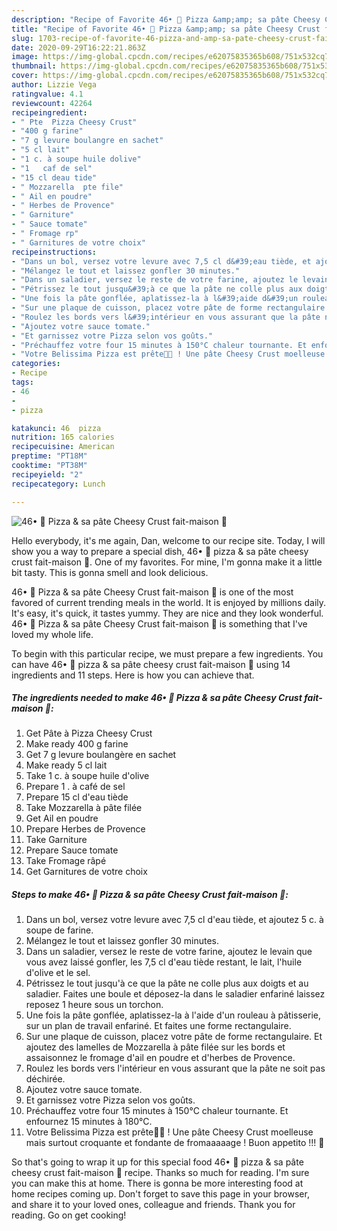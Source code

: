 ```yaml
---
description: "Recipe of Favorite 46• 🍕 Pizza &amp;amp; sa pâte Cheesy Crust fait-maison 🧀"
title: "Recipe of Favorite 46• 🍕 Pizza &amp;amp; sa pâte Cheesy Crust fait-maison 🧀"
slug: 1703-recipe-of-favorite-46-pizza-and-amp-sa-pate-cheesy-crust-fait-maison
date: 2020-09-29T16:22:21.863Z
image: https://img-global.cpcdn.com/recipes/e62075835365b608/751x532cq70/46•-🍕-pizza-sa-pate-cheesy-crust-fait-maison-🧀-photo-principale-de-la-recette.jpg
thumbnail: https://img-global.cpcdn.com/recipes/e62075835365b608/751x532cq70/46•-🍕-pizza-sa-pate-cheesy-crust-fait-maison-🧀-photo-principale-de-la-recette.jpg
cover: https://img-global.cpcdn.com/recipes/e62075835365b608/751x532cq70/46•-🍕-pizza-sa-pate-cheesy-crust-fait-maison-🧀-photo-principale-de-la-recette.jpg
author: Lizzie Vega
ratingvalue: 4.1
reviewcount: 42264
recipeingredient:
- " Pte  Pizza Cheesy Crust"
- "400 g farine"
- "7 g levure boulangre en sachet"
- "5 cl lait"
- "1 c. à soupe huile dolive"
- "1   caf de sel"
- "15 cl deau tide"
- " Mozzarella  pte file"
- " Ail en poudre"
- " Herbes de Provence"
- " Garniture"
- " Sauce tomate"
- " Fromage rp"
- " Garnitures de votre choix"
recipeinstructions:
- "Dans un bol, versez votre levure avec 7,5 cl d&#39;eau tiède, et ajoutez 5 c. à soupe de farine."
- "Mélangez le tout et laissez gonfler 30 minutes."
- "Dans un saladier, versez le reste de votre farine, ajoutez le levain que vous avez laissé gonfler, les 7,5 cl d&#39;eau tiède restant, le lait, l&#39;huile d&#39;olive et le sel."
- "Pétrissez le tout jusqu&#39;à ce que la pâte ne colle plus aux doigts et au saladier. Faites une boule et déposez-la dans le saladier enfariné laissez reposez 1 heure sous un torchon."
- "Une fois la pâte gonflée, aplatissez-la à l&#39;aide d&#39;un rouleau à pâtisserie, sur un plan de travail enfariné. Et faites une forme rectangulaire."
- "Sur une plaque de cuisson, placez votre pâte de forme rectangulaire. Et ajoutez des lamelles de Mozzarella à pâte filée sur les bords et assaisonnez le fromage d&#39;ail en poudre et d&#39;herbes de Provence."
- "Roulez les bords vers l&#39;intérieur en vous assurant que la pâte ne soit pas déchirée."
- "Ajoutez votre sauce tomate."
- "Et garnissez votre Pizza selon vos goûts."
- "Préchauffez votre four 15 minutes à 150°C chaleur tournante. Et enfournez 15 minutes à 180°C."
- "Votre Belissima Pizza est prête👌🏽 ! Une pâte Cheesy Crust moelleuse mais surtout croquante et fondante de fromaaaaage ! Buon appetito !!! 🍕"
categories:
- Recipe
tags:
- 46
- 
- pizza

katakunci: 46  pizza 
nutrition: 165 calories
recipecuisine: American
preptime: "PT18M"
cooktime: "PT38M"
recipeyield: "2"
recipecategory: Lunch

---
```



![46• 🍕 Pizza &amp; sa pâte Cheesy Crust fait-maison 🧀](https://img-global.cpcdn.com/recipes/e62075835365b608/751x532cq70/46•-🍕-pizza-sa-pate-cheesy-crust-fait-maison-🧀-photo-principale-de-la-recette.jpg)

Hello everybody, it's me again, Dan, welcome to our recipe site. Today, I will show you a way to prepare a special dish, 46• 🍕 pizza &amp; sa pâte cheesy crust fait-maison 🧀. One of my favorites. For mine, I'm gonna make it a little bit tasty. This is gonna smell and look delicious.



46• 🍕 Pizza &amp; sa pâte Cheesy Crust fait-maison 🧀 is one of the most favored of current trending meals in the world. It is enjoyed by millions daily. It's easy, it's quick, it tastes yummy. They are nice and they look wonderful. 46• 🍕 Pizza &amp; sa pâte Cheesy Crust fait-maison 🧀 is something that I've loved my whole life.


To begin with this particular recipe, we must prepare a few ingredients. You can have 46• 🍕 pizza &amp; sa pâte cheesy crust fait-maison 🧀 using 14 ingredients and 11 steps. Here is how you can achieve that.

<!--inarticleads1-->

##### The ingredients needed to make 46• 🍕 Pizza &amp; sa pâte Cheesy Crust fait-maison 🧀:

1. Get  Pâte à Pizza Cheesy Crust
1. Make ready 400 g farine
1. Get 7 g levure boulangère en sachet
1. Make ready 5 cl lait
1. Take 1 c. à soupe huile d&#39;olive
1. Prepare 1 . à café de sel
1. Prepare 15 cl d&#39;eau tiède
1. Take  Mozzarella à pâte filée
1. Get  Ail en poudre
1. Prepare  Herbes de Provence
1. Take  Garniture
1. Prepare  Sauce tomate
1. Take  Fromage râpé
1. Get  Garnitures de votre choix




<!--inarticleads2-->

##### Steps to make 46• 🍕 Pizza &amp; sa pâte Cheesy Crust fait-maison 🧀:

1. Dans un bol, versez votre levure avec 7,5 cl d&#39;eau tiède, et ajoutez 5 c. à soupe de farine.
1. Mélangez le tout et laissez gonfler 30 minutes.
1. Dans un saladier, versez le reste de votre farine, ajoutez le levain que vous avez laissé gonfler, les 7,5 cl d&#39;eau tiède restant, le lait, l&#39;huile d&#39;olive et le sel.
1. Pétrissez le tout jusqu&#39;à ce que la pâte ne colle plus aux doigts et au saladier. Faites une boule et déposez-la dans le saladier enfariné laissez reposez 1 heure sous un torchon.
1. Une fois la pâte gonflée, aplatissez-la à l&#39;aide d&#39;un rouleau à pâtisserie, sur un plan de travail enfariné. Et faites une forme rectangulaire.
1. Sur une plaque de cuisson, placez votre pâte de forme rectangulaire. Et ajoutez des lamelles de Mozzarella à pâte filée sur les bords et assaisonnez le fromage d&#39;ail en poudre et d&#39;herbes de Provence.
1. Roulez les bords vers l&#39;intérieur en vous assurant que la pâte ne soit pas déchirée.
1. Ajoutez votre sauce tomate.
1. Et garnissez votre Pizza selon vos goûts.
1. Préchauffez votre four 15 minutes à 150°C chaleur tournante. Et enfournez 15 minutes à 180°C.
1. Votre Belissima Pizza est prête👌🏽 ! Une pâte Cheesy Crust moelleuse mais surtout croquante et fondante de fromaaaaage ! Buon appetito !!! 🍕




So that's going to wrap it up for this special food 46• 🍕 pizza &amp; sa pâte cheesy crust fait-maison 🧀 recipe. Thanks so much for reading. I'm sure you can make this at home. There is gonna be more interesting food at home recipes coming up. Don't forget to save this page in your browser, and share it to your loved ones, colleague and friends. Thank you for reading. Go on get cooking!
